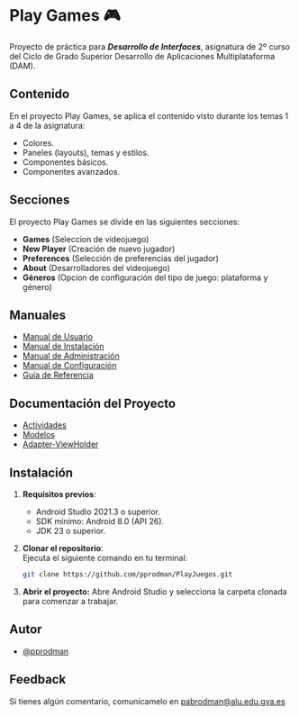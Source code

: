 
# Play Games 🎮
Proyecto de práctica para ***Desarrollo de Interfaces***, asignatura de 2º curso del Ciclo de Grado Superior Desarrollo de Aplicaciones Multiplataforma (DAM).

## Contenido
En el proyecto Play Games, se aplica el contenido visto durante los temas 1 a 4 de la asignatura:
- Colores.
- Paneles (layouts), temas y estilos.
- Componentes básicos.
- Componentes avanzados.

## Secciones
El proyecto Play Games se divide en las siguientes secciones:

- **Games** (Seleccion de videojuego)
- **New Player** (Creación de nuevo jugador)
- **Preferences** (Selección de preferencias del jugador)
- **About** (Desarrolladores del videojuego)
- **Géneros** (Opcion de configuración del tipo de juego: plataforma y género)

 ## Manuales
- [Manual de Usuario](./MANUAL_USUARIO.md)
- [Manual de Instalación](./MANUAL_INSTALACION.md)
- [Manual de Administración](./MANUAL_ADMINISTRACION.md)
- [Manual de Configuración](./MANUAL_CONFIGURACION.md)
- [Guía de Referencia](./GUIA_REFERENCIA.md)

## Documentación del Proyecto
- [Actividades](https://github.com/pprodman/PlayJuegos/blob/master/app/docs/app/com.example.playgames/index.md)
- [Modelos](https://github.com/pprodman/PlayJuegos/blob/master/app/docs/app/com.example.playgames.model/index.md)
- [Adapter-ViewHolder](https://github.com/pprodman/PlayJuegos/blob/master/app/docs/app/com.example.playgames.adapter/index.md)

## Instalación
1. **Requisitos previos**:  
   - Android Studio 2021.3 o superior.  
   - SDK mínimo: Android 8.0 (API 26).  
   - JDK 23 o superior.  

2. **Clonar el repositorio**:  
   Ejecuta el siguiente comando en tu terminal:  
   ```bash
   git clone https://github.com/pprodman/PlayJuegos.git
   ```

3. **Abrir el proyecto:**
Abre Android Studio y selecciona la carpeta clonada para comenzar a trabajar.

## Autor
- [@pprodman](https://www.github.com/pprodman)

## Feedback

Si tienes algún comentario, comunícamelo en pabrodman@alu.edu.gva.es
